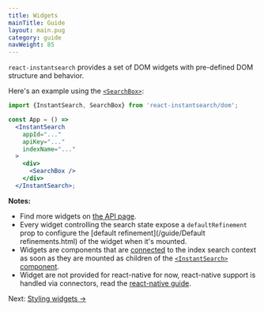 ```yaml
---
title: Widgets
mainTitle: Guide
layout: main.pug
category: guide
navWeight: 85
---
```


`react-instantsearch` provides a set of DOM widgets with pre-defined DOM structure and behavior.

Here's an example using the [`<SearchBox>`](/widgets/SearchBox.html):

```jsx
import {InstantSearch, SearchBox} from 'react-instantsearch/dom';

const App = () =>
  <InstantSearch
    appId="..."
    apiKey="..."
    indexName="..."
  >
    <div>
      <SearchBox />
    </div>
  </InstantSearch>;
```

**Notes:**
* Find more widgets on [the API page](/widgets/).
* Every widget controlling the search state expose a `defaultRefinement` prop to configure the [default
refinement](/guide/Default refinements.html) of the widget when it's mounted.
* Widgets are components that are [connected](/guide/Connectors.html) to the index search context as soon
as they are mounted as children of the [`<InstantSearch>` component](/guide/<InstantSearch>.html).
* Widget are not provided for react-native for now, react-native support is handled via connectors, read
the [react-native guide](/guide/React%20native.html).

<div class="guide-nav">
Next: <a href="/guide/Styling widgets.html">Styling widgets →</a>
</div>
